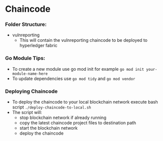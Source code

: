 # Chaincode

### Folder Structure:
* vulnreporting
    * This will contain the vulnreporting chaincode to be deployed to hyperledger fabric

### Go Module Tips:
* To create a new module use go mod init for example `go mod init your-module-name-here`
* To update dependencies use `go mod tidy` and `go mod vendor`

### Deploying Chaincode
* To deploy the chaincode to your local blockchain network execute bash script `./deploy-chaincode-to-local.sh`
* The script will:
  * stop blockchain network if already running
  * copy the latest chaincode project files to destination path
  * start the blockchain network
  * deploy the chaincode